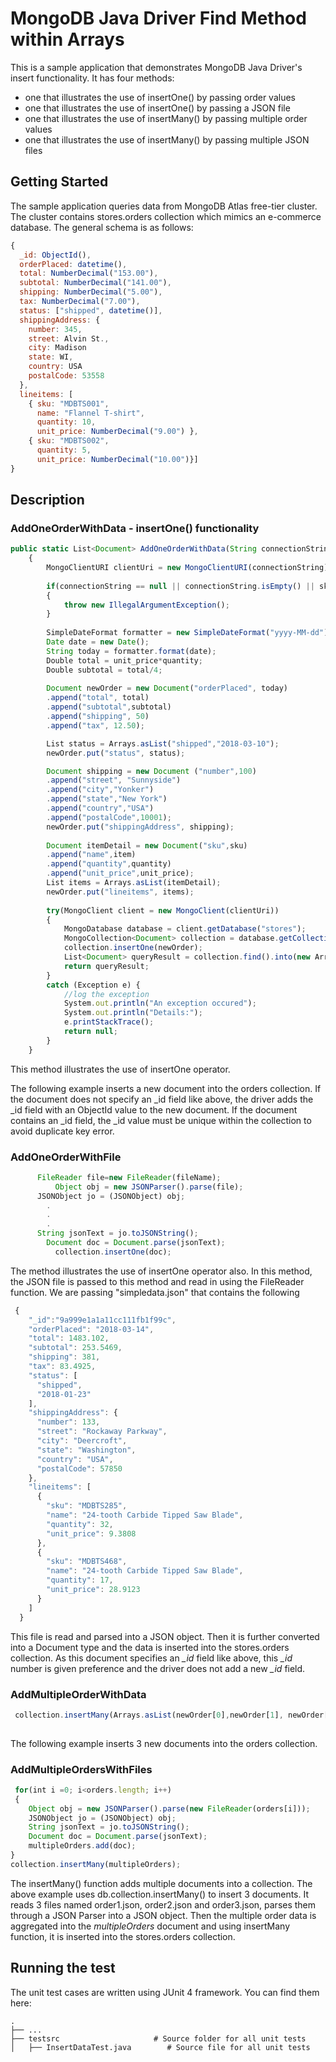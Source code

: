 # MongoDB Java Driver Find Method within Arrays
This is a sample application that demonstrates MongoDB Java Driver's insert functionality. It has four methods:

- one that illustrates the use of insertOne() by passing order values
- one that illustrates the use of insertOne() by passing a JSON file
- one that illustrates the use of insertMany() by passing multiple order values
- one that illustrates the use of insertMany() by passing multiple JSON files


## Getting Started
The sample application queries data from MongoDB Atlas free-tier cluster. The cluster contains stores.orders collection which mimics an e-commerce database. The general schema is as follows:
 

```javascript
{
  _id: ObjectId(),
  orderPlaced: datetime(),
  total: NumberDecimal("153.00"),
  subtotal: NumberDecimal("141.00"),
  shipping: NumberDecimal("5.00"),
  tax: NumberDecimal("7.00"),
  status: ["shipped", datetime()],
  shippingAddress: {
    number: 345,
    street: Alvin St.,
    city: Madison
    state: WI,
    country: USA
    postalCode: 53558
  },
  lineitems: [
    { sku: "MDBTS001",
      name: "Flannel T-shirt",
      quantity: 10,
      unit_price: NumberDecimal("9.00") },
    { sku: "MDBTS002",
      quantity: 5,
      unit_price: NumberDecimal("10.00")}] 
}
```

## Description

### AddOneOrderWithData - insertOne() functionality

```javascript
public static List<Document> AddOneOrderWithData(String connectionString, String sku, String item, Double  unit_price, int quantity)
	{
		MongoClientURI clientUri = new MongoClientURI(connectionString);
		
		if(connectionString == null || connectionString.isEmpty() || sku.isEmpty() || item.isEmpty()|| unit_price==0.0 ||quantity ==0 )
		{
			throw new IllegalArgumentException();
		}
		
		SimpleDateFormat formatter = new SimpleDateFormat("yyyy-MM-dd");
		Date date = new Date();
		String today = formatter.format(date);
		Double total = unit_price*quantity;
		Double subtotal = total/4;
		
		Document newOrder = new Document("orderPlaced", today)
        .append("total", total)
        .append("subtotal",subtotal)
		.append("shipping", 50)
		.append("tax", 12.50);

     	List status = Arrays.asList("shipped","2018-03-10");
		newOrder.put("status", status);

		Document shipping = new Document ("number",100)
		.append("street", "Sunnyside")
		.append("city","Yonker")
		.append("state","New York")
		.append("country","USA")
		.append("postalCode",10001);
		newOrder.put("shippingAddress", shipping);	
		
		Document itemDetail = new Document("sku",sku)
		.append("name",item)
		.append("quantity",quantity)
		.append("unit_price",unit_price);
		List items = Arrays.asList(itemDetail);
		newOrder.put("lineitems", items);
		
		try(MongoClient client = new MongoClient(clientUri))
		{
			MongoDatabase database = client.getDatabase("stores");
			MongoCollection<Document> collection = database.getCollection("orders");		
	    	collection.insertOne(newOrder);
			List<Document> queryResult = collection.find().into(new ArrayList<Document>());
			return queryResult;
		}
		catch (Exception e) {
			//log the exception	
			System.out.println("An exception occured");
			System.out.println("Details:");
			e.printStackTrace();
			return null;
		}		
	}
``` 

This method illustrates the use of insertOne operator. 

The following example inserts a new document into the orders collection. If the document does not specify an _id field like above, the driver adds the _id field with an ObjectId value to the new document. 
If the document contains an _id field, the _id value must be unique within the collection to avoid duplicate key error.


### AddOneOrderWithFile 

```javascript
      FileReader file=new FileReader(fileName);
		  Object obj = new JSONParser().parse(file);
      JSONObject jo = (JSONObject) obj;
        .
        .
        .
      String jsonText = jo.toJSONString();
	    Document doc = Document.parse(jsonText);
		  collection.insertOne(doc);
```

The method illustrates the use of insertOne operator also. In this method, the JSON file is passed to this method and read in using the FileReader function. We are passing "simpledata.json" that contains the following 

```javascript
 {
    "_id":"9a999e1a1a11cc111fb1f99c",
    "orderPlaced": "2018-03-14",
    "total": 1483.102,
    "subtotal": 253.5469,
    "shipping": 381,
    "tax": 83.4925,
    "status": [
      "shipped",
      "2018-01-23"
    ],
    "shippingAddress": {
      "number": 133,
      "street": "Rockaway Parkway",
      "city": "Deercroft",
      "state": "Washington",
      "country": "USA",
      "postalCode": 57850
    },
    "lineitems": [
      {
        "sku": "MDBTS285",
        "name": "24-tooth Carbide Tipped Saw Blade",
        "quantity": 32,
        "unit_price": 9.3808
      },
      {
        "sku": "MDBTS468",
        "name": "24-tooth Carbide Tipped Saw Blade",
        "quantity": 17,
        "unit_price": 28.9123
      }
    ]
  }
```

This file is read and parsed into a JSON object. Then it is further converted into a Document type and the data is inserted into the stores.orders collection. As this document specifies an *_id* field like above, this *_id* number is given preference and the driver does not add a new *_id* field.  




### AddMultipleOrderWithData
```javascript
 collection.insertMany(Arrays.asList(newOrder[0],newOrder[1], newOrder[2]));
			
```
The following example inserts 3 new documents into the orders collection. 


### AddMultipleOrdersWithFiles
```javascript
 for(int i =0; i<orders.length; i++)
 {
	Object obj = new JSONParser().parse(new FileReader(orders[i]));
	JSONObject jo = (JSONObject) obj;
	String jsonText = jo.toJSONString();
	Document doc = Document.parse(jsonText);
	multipleOrders.add(doc);
}
collection.insertMany(multipleOrders);
```

The insertMany() function adds multiple documents into a collection. The above example uses db.collection.insertMany() to insert 3 documents. It reads 3 files named order1.json, order2.json and order3.json, parses them through a JSON Parser into a JSON object. Then the multiple order data is aggregated into the *multipleOrders* document and using insertMany function, it is inserted into the stores.orders collection.   


## Running the test
The unit test cases are written using JUnit 4 framework. You can find them here:

    .
    ├── ...
    ├── testsrc                    	# Source folder for all unit tests
    │   ├── InsertDataTest.java        # Source file for all unit tests
